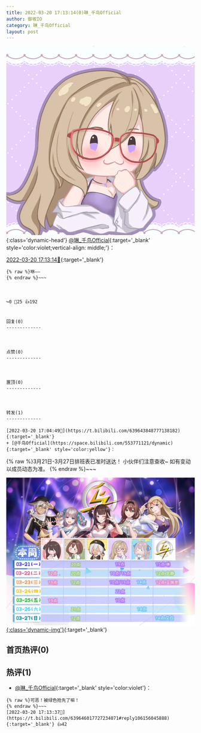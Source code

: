 ```yaml
---
title: 2022-03-20 17:13:14(0)琳_千鸟Official
author: 御坂IO
category: 琳_千鸟Official
layout: post
---
```


![img](/images/c0a88f85ebd0d056f37b114e0748e69556c8b488.jpg){:class='dynamic-head'}
[@琳_千鸟Official](https://space.bilibili.com/1620923329/dynamic){:target='_blank' style='color:violet;vertical-align: middle;'}：

[2022-03-20 17:13:14🔗](https://t.bilibili.com/639646017727234071){:target='_blank'}

~~~
{% raw %}咻——
{% endraw %}~~~



↪️0 💬25 👍192


回复(0)
-------------



点赞(0)
-------------



置顶(0)
-------------



转发(1)
-------------

[2022-03-20 17:04:49🔗](https://t.bilibili.com/639643848777138182){:target='_blank'}
+ [@千鸟Official](https://space.bilibili.com/553771121/dynamic){:target='_blank' style='color:yellow'}：
~~~
{% raw %}3月21日-3月27日排班表已准时送达！
小伙伴们注意查收~
如有变动以成员动态为准。 
{% endraw %}~~~


[![img](/images/167ffee35d5610dd634a14a0e1f6471b009b87bf.jpg){:class='dynamic-img'}](/images/167ffee35d5610dd634a14a0e1f6471b009b87bf.jpg){:target='_blank'}




首页热评(0)
-------------



热评(1)
-------------

+ [@琳_千鸟Official](https://space.bilibili.com/1620923329/dynamic){:target='_blank' style='color:violet'}：
~~~
{% raw %}可恶！被绿色抢先了嘛！
{% endraw %}~~~
[2022-03-20 17:13:37🔗](https://t.bilibili.com/639646017727234071#reply106156045888){:target='_blank'} 👍42



